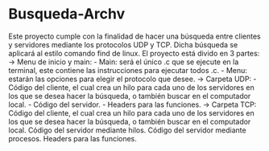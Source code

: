 # Busqueda-Archv

Este proyecto cumple con la finalidad de hacer una búsqueda entre clientes y servidores mediante los protocolos UDP y TCP. Dicha búsqueda se aplicará al estilo comando find de linux.
El proyecto está divido en 3 partes:
  -> Menu de inicio y main:
    - Main: será el único .c que se ejecute en la terminal, este contiene las instrucciones para ejecutar todos .c.
    - Menu: estarán las opciones para elegir el protocolo que desee.
  -> Carpeta UDP:
    - Código del cliente, el cual crea un hilo para cada uno de los servidores en los que se desea hacer la búsqueda, o también buscar en el computador local.
    - Código del servidor.
    - Headers para las funciones.
  -> Carpeta TCP:
    Código del cliente, el cual crea un hilo para cada uno de los servidores en los que se desea hacer la búsqueda, o también buscar en el computador local.
    Código del servidor mediante hilos.
    Código del servidor mediante procesos.
    Headers para las funciones.
